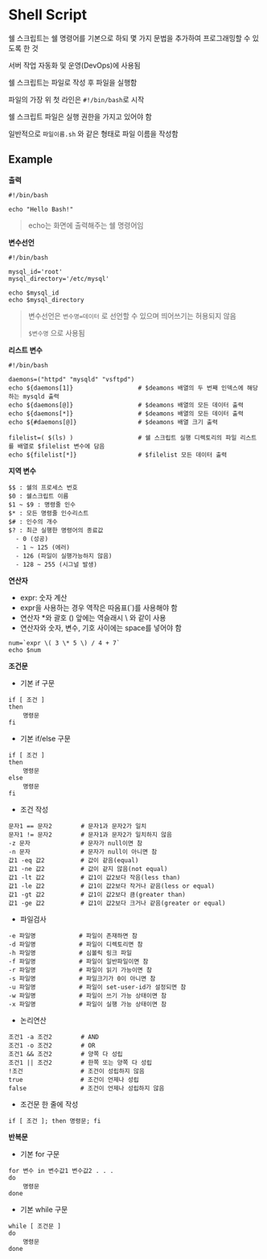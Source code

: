 # Shell Script

쉘 스크립트는 쉘 명령어를 기본으로 하되 몇 가지 문법을 추가하여 프로그래밍할 수 있도록 한 것

서버 작업 자동화 및 운영(DevOps)에 사용됨

쉘 스크립트는 파일로 작성 후 파일을 실행함

파일의 가장 위 첫 라인은 `#!/bin/bash`로 시작

쉘 스크립트 파일은 실행 권한을 가지고 있어야 함

일반적으로 `파일이름.sh` 와 같은 형태로 파일 이름을 작성함



## Example

**출력**

```shell
#!/bin/bash

echo "Hello Bash!"
```

> echo는 화면에 출력해주는 쉘 명령어임



**변수선언**

```shell
#!/bin/bash

mysql_id='root'
mysql_directory='/etc/mysql'

echo $mysql_id
echo $mysql_directory
```

> 변수선언은 `변수명=데이터` 로 선언할 수 있으며 띄어쓰기는 허용되지 않음
>
> `$변수명` 으로 사용됨



**리스트 변수**

```shell
#!/bin/bash

daemons=("httpd" "mysqld" "vsftpd")
echo ${daemons[1]}                  # $deamons 배열의 두 번째 인덱스에 해당하는 mysqld 출력
echo ${daemons[@]}                  # $deamons 배열의 모든 데이터 출력
echo ${daemons[*]}                  # $deamons 배열의 모든 데이터 출력
echo ${#daemons[@]}                 # $deamons 배열 크기 출력

filelist=( $(ls) )                  # 쉘 스크립트 실행 디렉토리의 파일 리스트를 배열로 $filelist 변수에 담음
echo ${filelist[*]}                 # $filelist 모든 데이터 출력
```



**지역 변수**

```
$$ : 쉘의 프로세스 번호
$0 : 쉘스크립트 이름
$1 ~ $9 : 명령줄 인수
$* : 모든 명령줄 인수리스트
$# : 인수의 개수
$? : 최근 실행한 명령어의 종료값
  - 0 (성공)
  - 1 ~ 125 (에러)
  - 126 (파일이 실행가능하지 않음)
  - 128 ~ 255 (시그널 발생)
```



**연산자**

- expr: 숫자 계산
- expr을 사용하는 경우 역작은 따옴표(`)를 사용해야 함
- 연산자 *와 괄호 () 앞에는 역슬래시 \ 와 같이 사용
- 연산자와 숫자, 변수, 기호 사이에는 space를 넣어야 함

```shell
num=`expr \( 3 \* 5 \) / 4 + 7`
echo $num
```



**조건문**

- 기본 if 구문

```
if [ 조건 ]
then
	명령문
fi
```

- 기본 if/else 구문

```
if [ 조건 ]
then
	명령문
else
	명령문
fi
```

- 조건 작성

```
문자1 == 문자2        # 문자1과 문자2가 일치
문자1 != 문자2        # 문자1과 문자2가 일치하지 않음
-z 문자              # 문자가 null이면 참
-n 문자              # 문자가 null이 아니면 참
값1 -eq 값2          # 값이 같음(equal)
값1 -ne 값2          # 값이 같지 않음(not equal)
값1 -lt 값2          # 값1이 값2보다 작음(less than)
값1 -le 값2          # 값1이 값2보다 작거나 같음(less or equal)
값1 -gt 값2          # 값1이 값2보다 큼(greater than)
값1 -ge 값2          # 값1이 값2보다 크거나 같음(greater or equal)
```

- 파일검사

```
-e 파일명            # 파일이 존재하면 참
-d 파일명            # 파일이 디렉토리면 참
-h 파일명            # 심볼릭 링크 파일
-f 파일명            # 파일이 일반파일이면 참
-r 파일명            # 파일이 읽기 가능이면 참
-s 파일명            # 파일크기가 0이 아니면 참
-u 파일명            # 파일이 set-user-id가 설정되면 참
-w 파일명            # 파일이 쓰기 가능 상태이면 참
-x 파일명            # 파일이 실행 가능 상태이면 참
```

- 논리연산

```
조건1 -a 조건2        # AND
조건1 -o 조건2        # OR
조건1 && 조건2        # 양쪽 다 성립
조건1 || 조건2        # 한쪽 또는 양쪽 다 성립
!조건                # 조건이 성립하지 않음
true                # 조건이 언제나 성립
false               # 조건이 언제나 성립하지 않음
```

- 조건문 한 줄에 작성

```
if [ 조건 ]; then 명령문; fi
```



**반복문**

- 기본 for 구문

```
for 변수 in 변수값1 변수값2 . . .
do
	명령문
done
```

- 기본 while 구문

```
while [ 조건문 ]
do
	명령문
done
```



